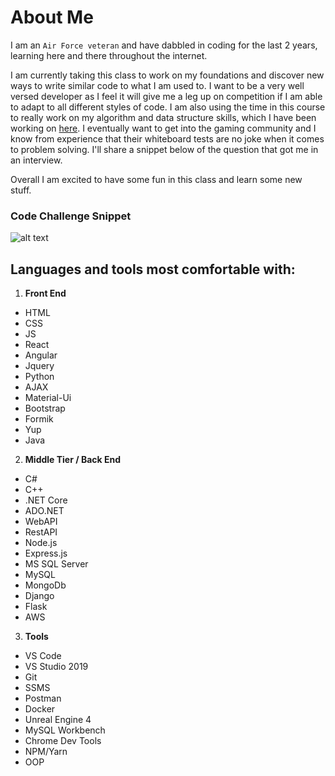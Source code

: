 # About Me

I am an `Air Force veteran` and have dabbled in coding for the last 2 years, learning here and there throughout the internet.

I am currently taking this class to work on my foundations and discover new ways to write similar code to what I am used to. I want to be a very well versed developer as I feel it will give me a leg up on competition if I am able to adapt to all different styles of code. I am also using the time in this course to really work on my algorithm and data structure skills, which I have been working on [here](www.codewars.com). I eventually want to get into the gaming community and I know from experience that their whiteboard tests are no joke when it comes to problem solving. I'll share a snippet below of the question that got me in an interview.

Overall I am excited to have some fun in this class and learn some new stuff.

### Code Challenge Snippet

![alt text](https://slack-imgs.com/?c=1&o1=ro&url=https%3A%2F%2Fi.gyazo.com%2F1c2a4ade24aad0ec08834d01a07f4a64.png)

## Languages and tools most comfortable with:
1. **Front End**
- HTML
- CSS
- JS
- React
- Angular
- Jquery
- Python
- AJAX
- Material-Ui
- Bootstrap
- Formik
- Yup
- Java

2. **Middle Tier / Back End**
- C#
- C++
- .NET Core
- ADO.NET
- WebAPI
- RestAPI
- Node.js
- Express.js
- MS SQL Server
- MySQL
- MongoDb
- Django
- Flask
- AWS

3. **Tools**
- VS Code
- VS Studio 2019
- Git
- SSMS
- Postman
- Docker
- Unreal Engine 4
- MySQL Workbench
- Chrome Dev Tools
- NPM/Yarn
- OOP
